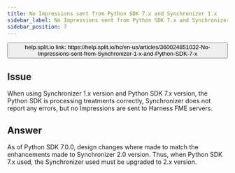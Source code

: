 ```yaml
---
title: No Impressions sent from Python SDK 7.x and Synchronizer 1.x
sidebar_label: No Impressions sent from Python SDK 7.x and Synchronizer 1.x
sidebar_position: 7
---
```


<p>
  <button style={{borderRadius:'8px', border:'1px', fontFamily:'Courier New', fontWeight:'800', textAlign:'left'}}> help.split.io link: https://help.split.io/hc/en-us/articles/360024851032-No-Impressions-sent-from-Synchronizer-1-x-and-Python-SDK-7-x </button>
</p>

## Issue
When using Synchronizer 1.x version and Python SDK 7.x version, the Python SDK is processing treatments correctly, Synchronizer does not report any errors, but no Impressions are sent to Harness FME servers.

## Answer
As of Python SDK 7.0.0, design changes where made to match the enhancements made to Synchronizer 2.0 version. Thus, when Python SDK 7.x used, the Synchronizer used must be upgraded to 2.x version.